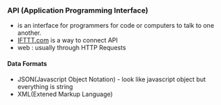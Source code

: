 ### API (Application Programming Interface)
* is an interface for programmers for code or computers to talk to one another.
* [IFTTT.com](http://ifttt.com) is a way to connect API
* web : usually through HTTP Requests 

#### Data Formats

* JSON(Javascript Object Notation) - look like javascript object but everything is string
* XML(Extened Markup Language)

